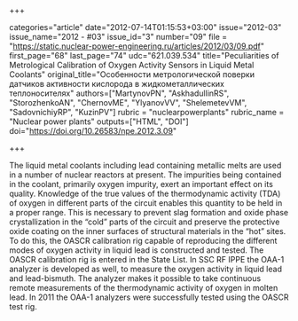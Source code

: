 +++

categories="article"
date="2012-07-14T01:15:53+03:00"
issue="2012-03"
issue_name="2012 - #03"
issue_id="3"
number="09"
file = "https://static.nuclear-power-engineering.ru/articles/2012/03/09.pdf"
first_page="68"
last_page="74"
udc="621.039.534"
title="Peculiarities of Metrological Calibration of Oxygen Activity Sensors in Liquid Metal Coolants"
original_title="Особенности метрологической поверки датчиков активности кислорода в жидкометаллических теплоносителях"
authors=["MartynovPN", "AskhadullinRS", "StorozhenkoAN", "ChernovME", "YlyanovVV", "ShelemetevVM", "SadovnichiyRP", "KuzinPV"]
rubric = "nuclearpowerplants"
rubric_name = "Nuclear power plants"
outputs=["HTML", "DOI"]
doi="https://doi.org/10.26583/npe.2012.3.09"

+++

The liquid metal coolants including lead containing metallic melts are used in a number of nuclear reactors at present. The impurities being contained in the coolant, primarily oxygen impurity, exert an important effect on its quality. Knowledge of the true values of the thermodynamic activity (TDA) of oxygen in different parts of the circuit enables this quantity to be held in a proper range. This is necessary to prevent slag formation and oxide phase crystallization in the “cold” parts of the circuit and preserve the protective oxide coating on the inner surfaces of structural materials in the “hot” sites. To do this, the OASCR calibration rig capable of reproducing the different modes of oxygen activity in liquid lead is constructed and tested. The OASCR calibration rig is entered in the State List. In SSC RF IPPE the OAA-1 analyzer is developed as well, to measure the oxygen activity in liquid lead and lead-bismuth. The analyzer makes it possible to take continuous remote measurements of the thermodynamic activity of oxygen in molten lead. In 2011 the OAA-1 analyzers were successfully tested using the OASCR test rig.